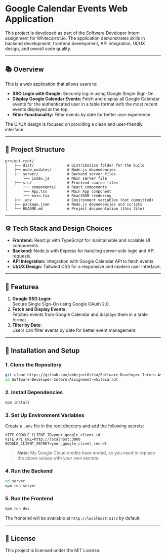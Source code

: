 # Google Calendar Events Web Application

This project is developed as part of the Software Developer Intern assignment for Whitecarrot.io. The application demonstrates skills in backend development, frontend development, API integration, UI/UX design, and overall code quality.

---

## 📚 Overview

This is a web application that allows users to:
- **SSO Login with Google:** Securely log in using Google Single Sign-On.
- **Display Google Calendar Events:** Fetch and display all Google Calendar events for the authenticated user in a table format with the most recent events displayed at the top.
- **Filter Functionality:** Filter events by date for better user experience.

The UI/UX design is focused on providing a clean and user-friendly interface.

---

## 📂 Project Structure

```
project-root/
│   ├── dist/               # Distribution folder for the build
│   ├── node_modules/       # Node.js dependencies
│   ├── server/             # Backend server files
│       └── index.js        # Main server file
│   ├── src/                # Frontend source files
│       └── components/     # React components
│       └── App.tsx         # Main App component
│       └── main.tsx        # ReactDOM rendering
│   ├── .env                # Environment variables (not committed)
│   ├── package.json        # Node.js dependencies and scripts
│   └── README.md           # Project documentation (this file)
```

---

## ⚙️ Tech Stack and Design Choices

- **Frontend:** React.js with TypeScript for maintainable and scalable UI components.
- **Backend:** Node.js with Express for handling server-side logic and API requests.
- **API Integration:** Integration with Google Calendar API to fetch events.
- **UI/UX Design:** Tailwind CSS for a responsive and modern user interface.

---

## 🚀 Features

1. **Google SSO Login:**  
   Secure Single Sign-On using Google OAuth 2.0.
2. **Fetch and Display Events:**  
   Fetches events from Google Calendar and displays them in a table format.
3. **Filter by Date:**  
   Users can filter events by date for better event management.

---

## 🔧 Installation and Setup

### 1. Clone the Repository
```sh
git clone https://github.com/abhijeetGithu/Software-Developer-Intern-Assignment-whitecarrot.git
cd Software-Developer-Intern-Assignment-whitecarrot
```

### 2. Install Dependencies
```sh
npm install
```

### 3. Set Up Environment Variables
Create a `.env` file in the root directory and add the following secrets:

```
VITE_GOOGLE_CLIENT_ID=your_google_client_id
VITE_API_URL=http://localhost:3000
GOOGLE_CLIENT_SECRET=your_google_client_secret
```

> **Note:** My Google Cloud credits have ended, so you need to replace the above values with your own secrets.

### 4. Run the Backend
```sh
cd server
npm run server
```

### 5. Run the Frontend
```sh
npm run dev
```

The frontend will be available at `http://localhost:5173` by default.

---

## 📜 License
This project is licensed under the MIT License.
